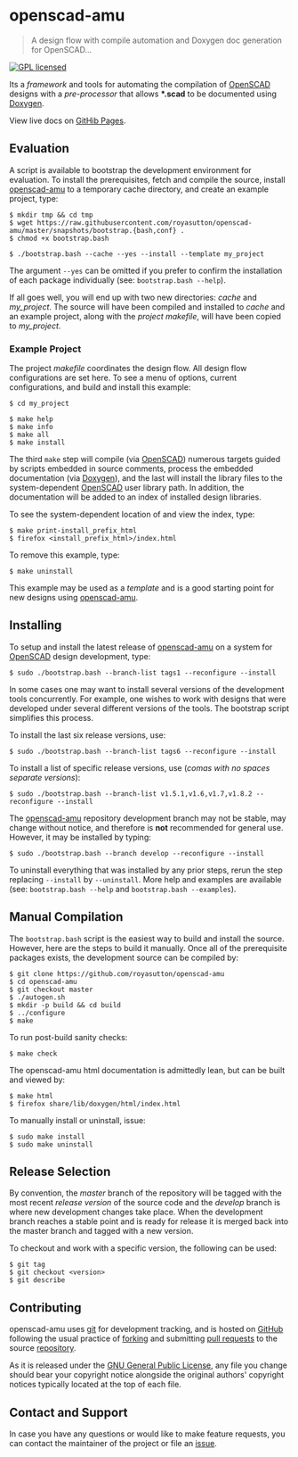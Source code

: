 openscad-amu
============

> A design flow with compile automation and Doxygen doc generation for OpenSCAD...

[![GPL licensed](https://img.shields.io/badge/license-GPL-blue.svg?style=flat)](https://raw.githubusercontent.com/royasutton/openscad-amu/master/COPYING)


Its a _framework_ and tools for automating the compilation of
[OpenSCAD] designs with a _pre-processor_ that allows __\*.scad__ to be
documented using [Doxygen].

View live docs on [GitHib Pages](https://royasutton.github.io/openscad-amu).


Evaluation
----------

A script is available to bootstrap the development environment for
evaluation. To install the prerequisites, fetch and compile the source,
install [openscad-amu] to a temporary cache directory, and create an
example project, type:

    $ mkdir tmp && cd tmp
    $ wget https://raw.githubusercontent.com/royasutton/openscad-amu/master/snapshots/bootstrap.{bash,conf} .
    $ chmod +x bootstrap.bash

    $ ./bootstrap.bash --cache --yes --install --template my_project

The argument `--yes` can be omitted if you prefer to confirm the
installation of each package individually (see: `bootstrap.bash --help`).

If all goes well, you will end up with two new directories: *cache* and
*my_project*. The source will have been compiled and installed to
*cache* and an example project, along with the *project makefile*, will
have been copied to *my_project*.


### Example Project

The project *makefile* coordinates the design flow. All design flow
configurations are set here. To see a menu of options, current
configurations, and build and install this example:

    $ cd my_project

    $ make help
    $ make info
    $ make all
    $ make install

The third `make` step will compile (via [OpenSCAD]) numerous targets
guided by scripts embedded in source comments, process the embedded
documentation (via [Doxygen]), and the last will install the library
files to the system-dependent [OpenSCAD] user library path. In
addition, the documentation will be added to an index of installed
design libraries.

To see the system-dependent location of and view the index, type:

    $ make print-install_prefix_html
    $ firefox <install_prefix_html>/index.html

To remove this example, type:

    $ make uninstall

This example may be used as a *template* and is a good starting point
for new designs using [openscad-amu].


Installing
----------

To setup and install the latest release of [openscad-amu] on a system
for [OpenSCAD] design development, type:

    $ sudo ./bootstrap.bash --branch-list tags1 --reconfigure --install

In some cases one may want to install several versions of the
development tools concurrently. For example, one wishes to work with
designs that were developed under several different versions of the
tools. The bootstrap script simplifies this process.

To install the last six release versions, use:

    $ sudo ./bootstrap.bash --branch-list tags6 --reconfigure --install

To install a list of specific release versions, use (*comas with no
spaces separate versions*):

    $ sudo ./bootstrap.bash --branch-list v1.5.1,v1.6,v1.7,v1.8.2 --reconfigure --install

The [openscad-amu] repository development branch may not be stable, may
change without notice, and therefore is **not** recommended for general
use. However, it may be installed by typing:

    $ sudo ./bootstrap.bash --branch develop --reconfigure --install

To uninstall everything that was installed by any prior steps, rerun
the step replacing `--install` by `--uninstall`. More help and examples
are available (see: `bootstrap.bash --help` and `bootstrap.bash --examples`).


Manual Compilation
------------------

The `bootstrap.bash` script is the easiest way to build and install the
source. However, here are the steps to build it manually. Once all of
the prerequisite packages exists, the development source can be
compiled by:

    $ git clone https://github.com/royasutton/openscad-amu
    $ cd openscad-amu
    $ git checkout master
    $ ./autogen.sh
    $ mkdir -p build && cd build
    $ ../configure
    $ make

To run post-build sanity checks:

    $ make check

The openscad-amu html documentation is admittedly lean, but can be
built and viewed by:

    $ make html
    $ firefox share/lib/doxygen/html/index.html

To manually install or uninstall, issue:

    $ sudo make install
    $ sudo make uninstall


Release Selection
-----------------

By convention, the *master* branch of the repository will be tagged
with the most recent *release version* of the source code and the
*develop* branch is where new development changes take place. When the
development branch reaches a stable point and is ready for release it
is merged back into the master branch and tagged with a new version.

To checkout and work with a specific version, the following can be
used:

    $ git tag
    $ git checkout <version>
    $ git describe


Contributing
------------

openscad-amu uses [git] for development tracking, and is hosted on
[GitHub] following the usual practice of [forking] and submitting
[pull requests] to the source [repository].

As it is released under the [GNU General Public License], any file you
change should bear your copyright notice alongside the original
authors' copyright notices typically located at the top of each file.


Contact and Support
-------------------

In case you have any questions or would like to make feature requests,
you can contact the maintainer of the project or file an [issue].


[GNU General Public License]: https://www.gnu.org/licenses/gpl.html

[openscad-amu]: https://royasutton.github.io/openscad-amu
[repository]: https://github.com/royasutton/openscad-amu
[issue]: https://github.com/royasutton/openscad-amu/issues

[OpenSCAD]: http://www.openscad.org/

[Doxygen]: http://www.stack.nl/~dimitri/doxygen/index.html

[git]: http://git-scm.com/
[GitHub]: http://github.com/
[forking]: http://help.github.com/forking/
[pull requests]: https://help.github.com/articles/about-pull-requests/
